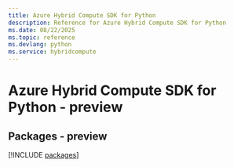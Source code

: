 ```yaml
---
title: Azure Hybrid Compute SDK for Python
description: Reference for Azure Hybrid Compute SDK for Python
ms.date: 08/22/2025
ms.topic: reference
ms.devlang: python
ms.service: hybridcompute
---
```

# Azure Hybrid Compute SDK for Python - preview
## Packages - preview
[!INCLUDE [packages](hybrid-compute-index.md)]